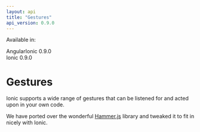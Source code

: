 ```yaml
---
layout: api
title: "Gestures"
api_version: 0.9.0
---
```


Available in:
<div class="label label-danger">AngularIonic 0.9.0</div>
<div class="label label-primary">Ionic 0.9.0</div>

Gestures
===

Ionic supports a wide range of gestures that can be listened for and acted upon in your own code.

We have ported over the wonderful [Hammer.js](http://eightmedia.github.io/hammer.js/) library and tweaked it to fit in nicely with Ionic.
